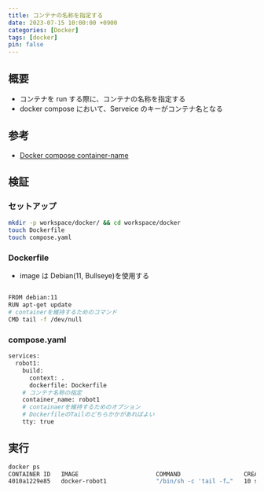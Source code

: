 ```yaml
---
title: コンテナの名称を指定する
date: 2023-07-15 10:00:00 +0900
categories: [Docker]
tags: [docker]
pin: false
---
```


## 概要

- コンテナを run する際に、コンテナの名称を指定する
- docker compose において、Serveice のキーがコンテナ名となる

## 参考

- [Docker compose container-name](https://docs.docker.jp/v1.12/compose/compose-file.html#container-name)

## 検証

### セットアップ

```bash
mkdir -p workspace/docker/ && cd workspace/docker
touch Dockerfile
touch compose.yaml
```

### Dockerfile

- image は Debian(11, Bullseye)を使用する

```bash

FROM debian:11
RUN apt-get update
# containerを維持するためのコマンド
CMD tail -f /dev/null
```

### compose.yaml

```bash
services:
  robot1:
    build:
      context: .
      dockerfile: Dockerfile
    # コンテナ名称の指定
    container_name: robot1
    # containaerを維持するためのオプション
    # DockerfileのTailのどちらかかがあればよい
    tty: true
```

## 実行

```bash
docker ps
CONTAINER ID   IMAGE                      COMMAND                  CREATED          STATUS             PORTS                                       NAMES
4010a1229e85   docker-robot1              "/bin/sh -c 'tail -f…"   10 seconds ago   Up 10 seconds                                                  robot1
```
